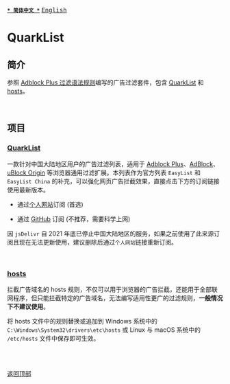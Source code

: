 [<kbd>**`* 简体中文 *`**</kbd>](https://github.com/francis-zhao/quarklist#readme "读我") [<kbd>English</kbd>](https://github.com/francis-zhao/quarklist/blob/master/README.en.md "Readme")

# QuarkList

## 简介

参照 [Adblock Plus 过滤语法规则](https://help.eyeo.com/adblockplus/how-to-write-filters "如何编写过滤")编写的广告过滤套件，包含 [QuarkList](#quarklist-1) 和 [hosts](#hosts)。

<br>

## 项目

### [QuarkList](https://github.com/francis-zhao/quarklist/blob/master/dist/quarklist.txt)

一款针对中国大陆地区用户的广告过滤列表，适用于 [Adblock Plus](https://adblockplus.org/ "Adblock Plus")、[AdBlock](https://getadblock.com/ "AdBlock")、[uBlock Origin](https://github.com/gorhill/uBlock "uBlock Origin") 等浏览器通用过滤扩展。本列表作为官方列表 `EasyList` 和 `EasyList China` 的补充，可以强化网页广告拦截效果，直接点击下方的订阅链接使用最新版本。

- 通过[个人网站](https://subscribe.adblockplus.org?location=https%3A%2F%2Fn2o.io%2Fprojects%2Fquarklist%2Fdist%2Fquarklist.txt&title=QuarkList)订阅 (首选)

- 通过 [GitHub](https://subscribe.adblockplus.org?location=https%3A%2F%2Fraw.githubusercontent.com%2Ffrancis-zhao%2Fquarklist%2Fmaster%2Fdist%2Fquarklist.txt&title=QuarkList) 订阅 (不推荐，需要科学上网)

因 `jsDelivr` 自 2021 年底已停止中国大陆地区的服务，如果之前使用了此来源订阅且现在无法更新使用，建议删除后通过`个人网站`链接重新订阅。

<br>

### [hosts](https://github.com/francis-zhao/quarklist/blob/master/dist/hosts)

拦截广告域名的 hosts 规则，不仅可以用于浏览器的广告拦截，还能用于全部联网程序，但只能拦截特定的广告域名，无法编写适用性更广的过滤规则，**一般情况下不建议使用**。

将 hosts 文件中的规则替换或追加到 Windows 系统中的 `C:\Windows\System32\drivers\etc\hosts` 或 Linux 与 macOS 系统中的 `/etc/hosts` 文件中保存即可生效。

<br>
<br>

[<kbd>返回顶部</kbd>](# "返回顶部")
